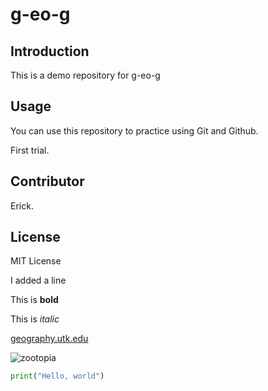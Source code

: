 # g-eo-g

## Introduction

This is a demo repository for g-eo-g

## Usage

You can use this repository to practice using Git and Github.

First trial.

## Contributor

Erick.

## License

MIT License

I added a line

This is **bold**

This is _italic_

[geography.utk.edu](https://geography.utk.edu)

![zootopia](https://i.imgur.com/ZBwwcjo.gif)

```python
print("Hello, world")
```
